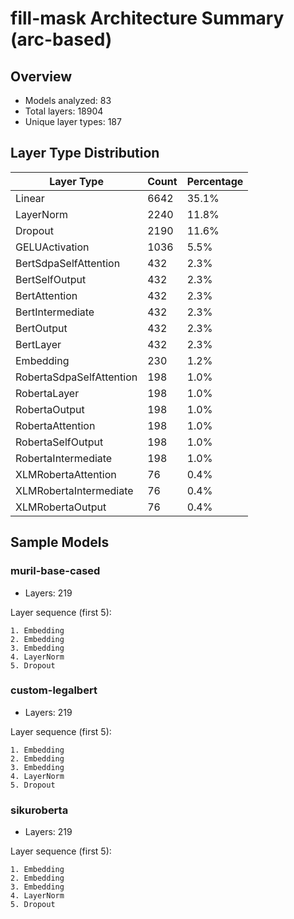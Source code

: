 # fill-mask Architecture Summary (arc-based)

## Overview
- Models analyzed: 83
- Total layers: 18904
- Unique layer types: 187

## Layer Type Distribution
| Layer Type | Count | Percentage |
|-----------|-------|------------|
| Linear | 6642 | 35.1% |
| LayerNorm | 2240 | 11.8% |
| Dropout | 2190 | 11.6% |
| GELUActivation | 1036 | 5.5% |
| BertSdpaSelfAttention | 432 | 2.3% |
| BertSelfOutput | 432 | 2.3% |
| BertAttention | 432 | 2.3% |
| BertIntermediate | 432 | 2.3% |
| BertOutput | 432 | 2.3% |
| BertLayer | 432 | 2.3% |
| Embedding | 230 | 1.2% |
| RobertaSdpaSelfAttention | 198 | 1.0% |
| RobertaLayer | 198 | 1.0% |
| RobertaOutput | 198 | 1.0% |
| RobertaAttention | 198 | 1.0% |
| RobertaSelfOutput | 198 | 1.0% |
| RobertaIntermediate | 198 | 1.0% |
| XLMRobertaAttention | 76 | 0.4% |
| XLMRobertaIntermediate | 76 | 0.4% |
| XLMRobertaOutput | 76 | 0.4% |

## Sample Models

### muril-base-cased
- Layers: 219

Layer sequence (first 5):
```
1. Embedding
2. Embedding
3. Embedding
4. LayerNorm
5. Dropout
```

### custom-legalbert
- Layers: 219

Layer sequence (first 5):
```
1. Embedding
2. Embedding
3. Embedding
4. LayerNorm
5. Dropout
```

### sikuroberta
- Layers: 219

Layer sequence (first 5):
```
1. Embedding
2. Embedding
3. Embedding
4. LayerNorm
5. Dropout
```